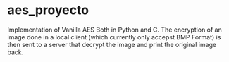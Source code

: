 # aes_proyecto

Implementation of Vanilla AES Both in Python and C. The encryption of an image done in a local client (which currently only accepst BMP Format) is then sent to a server that decrypt the image and print the original image back.
